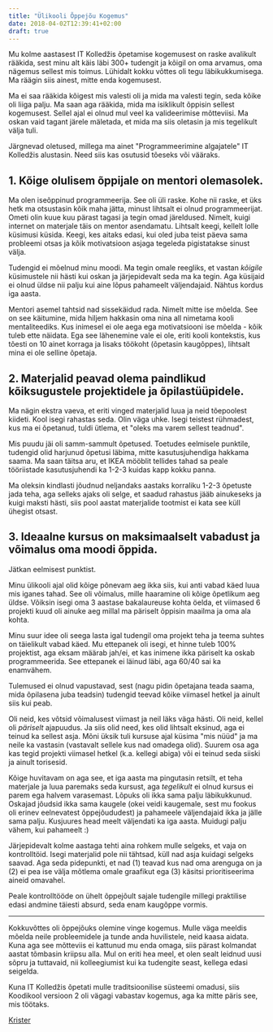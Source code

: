 ```yaml
---
title: "Ülikooli Õppejõu Kogemus"
date: 2018-04-02T12:39:41+02:00
draft: true
---
```


Mu kolme aastasest IT Kolledžis õpetamise kogemusest on raske avalikult rääkida, sest minu alt käis läbi 300+ tudengit ja kõigil on oma arvamus, oma nägemus sellest mis toimus. Lühidalt kokku võttes oli tegu läbikukkumisega. Ma räägin siis ainest, mitte enda kogemusest.

Ma ei saa rääkida kõigest mis valesti oli ja mida ma valesti tegin, seda kõike oli liiga palju. Ma saan aga rääkida, mida ma isiklikult õppisin sellest kogemusest. Sellel ajal ei olnud mul veel ka valideerimise mõtteviisi. Ma oskan vaid tagant järele mäletada, et mida ma siis oletasin ja mis tegelikult välja tuli.

Järgnevad oletused, millega ma ainet "Programmeerimine algajatele" IT Kolledžis alustasin. Need siis kas osutusid tõeseks või vääraks.

## 1. Kõige olulisem õppijale on mentori olemasolek.

Ma olen iseõppinud programmeerija. See oli üli raske. Kohe nii raske, et üks hetk ma otsustasin kõik maha jätta, minust lihtsalt ei olnud programmeerijat. Ometi olin kuue kuu pärast tagasi ja tegin omad järeldused. Nimelt, kuigi internet on materjale täis on mentor asendamatu. Lihtsalt keegi, kellelt lolle küsimusi küsida. Keegi, kes aitaks edasi, kui oled juba teist päeva sama probleemi otsas ja kõik motivatsioon asjaga tegeleda pigistatakse sinust välja.

Tudengid ei mõelnud minu moodi. Ma tegin omale reegliks, et vastan _kõigile_ küsimustele nii hästi kui oskan ja järjepidevalt seda ma ka tegin. Aga küsijaid ei olnud üldse nii palju kui aine lõpus pahameelt väljendajaid. Nähtus kordus iga aasta.

Mentori asemel tahtsid nad sissekäidud rada. Nimelt mitte ise mõelda. See on see käitumine, mida hiljem hakkasin oma nina all nimetama kooli mentaliteediks. Kus inimesel ei ole aega ega motivatsiooni ise mõelda - kõik tuleb ette näidata. Ega see lähenemine vale ei ole, eriti kooli kontekstis, kus tõesti on 10 ainet korraga ja lisaks töökoht (õpetasin kaugõppes), lihtsalt mina ei ole selline õpetaja.

## 2. Materjalid peavad olema paindlikud kõiksugustele projektidele ja õpilastüüpidele.

Ma nägin ekstra vaeva, et eriti vinged materjalid luua ja neid tõepoolest kiideti. Kool isegi rahastas seda. Olin väga uhke. Isegi teistest rühmadest, kus ma ei õpetanud, tuldi ütlema, et "oleks ma varem sellest teadnud".

Mis puudu jäi oli samm-sammult õpetused. Toetudes eelmisele punktile, tudengid olid harjunud õpetusi läbima, mitte kasutusjuhendiga hakkama saama. Ma saan täitsa aru, et IKEA mööblit tellides tahad sa peale tööriistade kasutusjuhendi ka 1-2-3 kuidas kapp kokku panna.

Ma oleksin kindlasti jõudnud neljandaks aastaks korraliku 1-2-3 õpetuste jada teha, aga selleks ajaks oli selge, et saadud rahastus jääb ainukeseks ja kuigi maksti hästi, siis pool aastat materjalide tootmist ei kata see küll ühegist otsast.

## 3. Ideaalne kursus on maksimaalselt vabadust ja võimalus oma moodi õppida.

Jätkan eelmisest punktist.

Minu ülikooli ajal olid kõige põnevam aeg ikka siis, kui anti vabad käed luua mis iganes tahad. See oli võimalus, mille haaramine oli kõige õpetlikum aeg üldse. Võiksin isegi oma 3 aastase bakalaureuse kohta öelda, et viimased 6 projekti kuud oli ainuke aeg millal ma päriselt õppisin maailma ja oma ala kohta.

Minu suur idee oli seega lasta igal tudengil oma projekt teha ja teema suhtes on täielikult vabad käed. Mu ettepanek oli isegi, et hinne tuleb 100% projektist, aga eksam määrab jah/ei, et kas inimene ikka päriselt ka oskab programmeerida. See ettepanek ei läinud läbi, aga 60/40 sai ka enamvähem.

Tulemused ei olnud vapustavad, sest (nagu pidin õpetajana teada saama, mida õpilasena juba teadsin) tudengid teevad kõike viimasel hetkel ja ainult siis kui peab.

Oli neid, kes võtsid võimalusest viimast ja neil läks väga hästi. Oli neid, kellel oli _päriselt_ ajapuudus. Ja siis olid need, kes olid lihtsalt eksinud, aga ei teinud ka sellest asja. Mõni üksik tuli kursuse ajal küsima "mis nüüd" ja ma neile ka vastasin (vastavalt sellele kus nad omadega olid). Suurem osa aga kas tegid projekti viimasel hetkel (k.a. kellegi abiga) või ei teinud seda siiski ja ainult torisesid.

Kõige huvitavam on aga see, et iga aasta ma pingutasin retsilt, et teha materjale ja luua paremaks seda kursust, aga _tegelikult_ ei olnud kursus ei parem ega halvem varasemast. Lõpuks oli ikka sama palju läbikukkunud. Oskajad jõudsid ikka sama kaugele (okei veidi kaugemale, sest mu fookus oli erinev eelnevatest õppejõududest) ja pahameele väljendajaid ikka ja jälle sama palju. Kusjuures head meelt väljendati ka iga aasta. Muidugi palju vähem, kui pahameelt :)

Järjepidevalt kolme aastaga tehti aina rohkem mulle selgeks, et vaja on kontrolltöid. Isegi materjalid pole nii tähtsad, küll nad asja kuidagi selgeks saavad. Aga seda pidepunkti, et nad (1) teavad kus nad oma arenguga on ja (2) ei pea ise välja mõtlema omale graafikut ega (3) käsitsi prioritiseerima aineid omavahel.

Peale kontrolltööde on ühelt õppejõult sajale tudengile millegi praktilise edasi andmine täiesti absurd, seda enam kaugõppe vormis.

---

Kokkuvõttes oli õppejõuks olemine vinge kogemus. Mulle väga meeldis mõelda neile probleemidele ja tunde anda huvilistele, neid kaasa aidata. Kuna aga see mõtteviis ei kattunud mu enda omaga, siis pärast kolmandat aastat tõmbasin kriipsu alla. Mul on eriti hea meel, et olen sealt leidnud uusi sõpru ja tuttavaid, nii kolleegiumist kui ka tudengite seast, kellega edasi seigelda.

Kuna IT Kolledžis õpetati mulle traditsioonilise süsteemi omadusi, siis Koodikool versioon 2 oli vägagi vabastav kogemus, aga ka mitte päris see, mis töötaks.

[Krister](krister.ee)